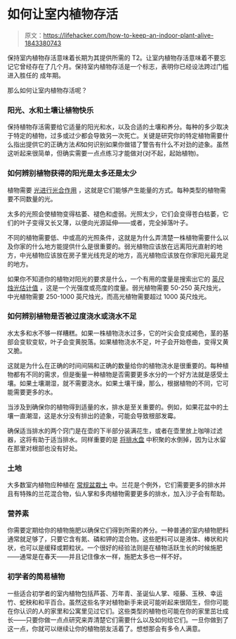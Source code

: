 # 如何让室内植物存活

> 原文：<https://lifehacker.com/how-to-keep-an-indoor-plant-alive-1843380743>

保持室内植物存活意味着长期为其提供所需的 T2。让室内植物存活意味着不要忘记它曾经存在了几个月。保持室内植物存活是一个标志，表明你已经设法跨过门槛进入胜任的 成年期。



那么如何让室内植物存活呢？

### 阳光、水和土壤让植物快乐

保持植物存活需要给它适量的阳光和水，以及合适的土壤和养分。每种的多少取决于特定的植物，过多或过少都会导致另一次死亡。关键是研究你的特定植物需要什么指出提供它的正确方法*和*如何识别如果你做错了警告有什么不对劲的迹象。虽然这听起来很简单，但确实需要一点点练习才能做对(对不起，起始植物)。

### 如何辨别植物获得的阳光是太多还是太少

植物需要 [光进行光合作用](https://extension.umn.edu/planting-and-growing-guides/light-requirements-houseplants#low-light-plants-1622110) ，这就是它们能够产生能量的方式。每种类型的植物需要不同数量的光。

太多的光照会使植物变得枯萎、褪色和虚弱。光照太少，它们会变得苍白枯萎，它们的叶子变得又长又薄，以便向光源延伸——或者，完全掉落叶子。

不同的植物需要低、中或高的光照条件，这就是为什么弄清楚一株植物需要什么以及你家的什么地方能提供什么是很重要的。弱光植物应该放在远离阳光直射的地方，中光植物应该放在房子里光线充足的地方，高光植物应该放在你家阳光最充足的地方。

如果你不知道你的植物对阳光的要求是什么，一个有用的度量是搜索出它的 [英尺烛光估计值](https://extension2.missouri.edu/g6515) ，这是一个光强度或亮度的度量。弱光植物需要 50-250 英尺烛光，中光植物需要 250-1000 英尺烛光，而高光植物需要超过 1000 英尺烛光。

### 如何辨别植物是否被过度浇水或浇水不足

水太多和水不够一样糟糕。如果一株植物浇水过多，它的叶尖会变成褐色，茎的基部会变软变软，叶子会变黄脱落。如果植物浇水不足，叶子会开始卷曲，变得又黄又脆。

这就是为什么在正确的时间间隔和正确的数量给你的植物浇水是很重要的。每种植物都有不同的需求，但是衡量一种植物是否需要更多水分的一个好方法就是感受土壤。如果土壤潮湿，就不需要浇水。如果土壤干燥，那么，根据植物的不同，它可能需要更多的水。

当涉及到确保你的植物得到适量的水，排水是至关重要的。例如，如果花盆中的土壤一直潮湿，这是水分没有排出的迹象，可能会导致根部发霉。

确保适当排水的两个窍门是在壶的下半部分装满花生，或者在壶里放上咖啡过滤器，这将有助于适当排水。同样重要的是 [将排水盘](https://www.realsimple.com/home-organizing/gardening/indoor/how-to-care-for-indoor-plants) 中积聚的水倒掉，因为让水留在那里对根部也没有好处。

### 土地

大多数室内植物应种植在 [常规盆栽土](https://www.buzzfeed.com/tomvellner/how-to-keep-plants-alive) 中。兰花是个例外，它们需要更多的排水并且有特殊的兰花混合物，仙人掌和多肉植物需要更多的排水，加入沙子会有帮助。

### 营养素

你需要定期给你的植物施肥以确保它们得到所需的养分。一种普通的室内植物肥料通常就足够了，只要它含有氮、磷和钾的混合物。这些肥料可以是液体、棒状和片状，也可以是缓释或颗粒状。一个很好的经验法则是在植物活跃生长的时候施肥——通常是在春天——并且记住像水一样，施肥太多也一样不好。

### 初学者的简易植物

一些适合初学者的室内植物包括芦荟、万年青、圣诞仙人掌、哑藤、玉秧、幸运竹、蛇秧和和平百合。虽然这些名字对植物新手来说可能听起来很陌生，但你可能在你认识的人的家里和公寓里见过它们。这些类型的植物也可能在你的家里茁壮成长——只要你做一点点研究来弄清楚它们需要什么以及如何给它们。一旦你做到了这一点，你就可以继续让你的植物朋友活着了。想想那会有多令人满意。